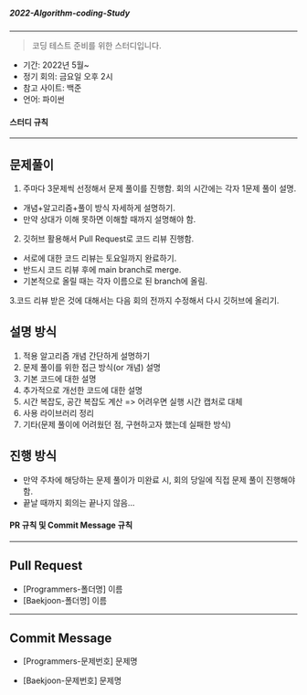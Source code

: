 
##### 2022-Algorithm-coding-Study
---
> 코딩 테스트 준비를 위한 스터디입니다.

+ 기간: 2022년 5월~
+ 정기 회의: 금요일 오후 2시
+ 참고 사이트: 백준
+ 언어: 파이썬


#### 스터디 규칙
---
## 문제풀이
1. 주마다 3문제씩 선정해서 문제 풀이를 진행함. 회의 시간에는 각자 1문제 풀이 설명.
+ 개념+알고리즘+풀이 방식 자세하게 설명하기.
+ 만약 상대가 이해 못하면 이해할 때까지 설명해야 함.

2. 깃허브 활용해서 Pull Request로 코드 리뷰 진행함.
+ 서로에 대한 코드 리뷰는 토요일까지 완료하기.
+ 반드시 코드 리뷰 후에 main branch로 merge.
+ 기본적으로 올릴 때는 각자 이름으로 된 branch에 올림.

3.코드 리뷰 받은 것에 대해서는 다음 회의 전까지 수정해서 다시 깃허브에 올리기.

## 설명 방식
1. 적용 알고리즘 개념 간단하게 설명하기
2. 문제 풀이를 위한 접근 방식(or 개념) 설명
3. 기본 코드에 대한 설명
4. 추가적으로 개선한 코드에 대한 설명
5. 시간 복잡도, 공간 복잡도 계산 => 어려우면 실행 시간 캡처로 대체
6. 사용 라이브러리 정리
7. 기타(문제 풀이에 어려웠던 점, 구현하고자 했는데 실패한 방식)

## 진행 방식
+ 만약 주차에 해당하는 문제 풀이가 미완료 시, 회의 당일에 직접 문제 풀이 진행해야 함.
+ 끝날 때까지 회의는 끝나지 않음...


#### PR 규칙 및 Commit Message 규칙
---
## Pull Request
+ [Programmers-폴더명] 이름
+ [Baekjoon-폴더명] 이름

---
## Commit Message
+ [Programmers-문제번호] 문제명

+ [Baekjoon-문제번호] 문제명

